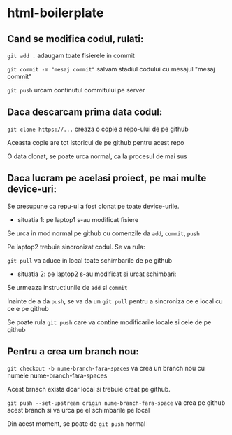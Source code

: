 # html-boilerplate

## Cand se modifica codul, rulati:

`git add .` adaugam toate fisierele in commit

`git commit -m "mesaj commit"` salvam stadiul codului cu mesajul "mesaj commit"

`git push` urcam continutul commitului pe server

## Daca descarcam prima data codul:

`git clone https://...` creaza o copie a repo-ului de pe github

Aceasta copie are tot istoricul de pe github pentru acest repo

O data clonat, se poate urca normal, ca la procesul de mai sus

## Daca lucram pe acelasi proiect, pe mai multe device-uri:

Se presupune ca repu-ul a fost clonat pe toate device-urile.

- situatia 1: pe laptop1 s-au modificat fisiere

Se urca in mod normal pe github cu comenzile da `add`, `commit`, `push`

Pe laptop2 trebuie sincronizat codul. Se va rula:

`git pull` va aduce in local toate schimbarile de pe github

- situatia 2: pe laptop2 s-au modificat si urcat schimbari:

Se urmeaza instructiunile de `add` si `commit`

Inainte de a da `push`, se va da un `git pull` pentru a sincroniza ce e local cu ce e pe github

Se poate rula `git push` care va contine modificarile locale si cele de pe github

## Pentru a crea um branch nou:

`git checkout -b nume-branch-fara-spaces` va crea un branch nou cu numele nume-branch-fara-spaces

Acest brnach exista doar local si trebuie creat pe github.

`git push --set-upstream origin nume-branch-fara-space` va crea pe github acest branch si va urca pe el schimbarile pe local

Din acest moment, se poate de `git push` normal
